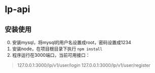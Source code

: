 # lp-api

## 安装使用

0. 安装mysql，将mysql的用户名设置成root，密码设置成1234
1. 安装node，在项目根目录下执行 `npm install`
2. 程序运行在3000端口，当前可用接口：
> 127.0.0.1:3000/lp/v1/user/login
> 127.0.0.1:3000/lp/v1/user/register
